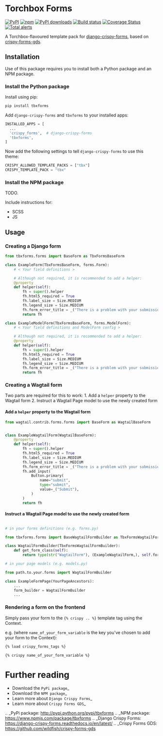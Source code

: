 # Torchbox Forms

[![PyPI](https://img.shields.io/pypi/v/tbxforms.svg)](https://pypi.org/project/tbxforms/) [![npm](https://img.shields.io/npm/v/tbxforms.svg)](https://www.npmjs.com/package/tbxforms) [![PyPI downloads](https://img.shields.io/pypi/dm/tbxforms.svg)](https://pypi.org/project/tbxforms/) [![Build status](https://github.com/torchbox/tbxforms/workflows/CI/badge.svg)](https://github.com/torchbox/tbxforms/actions) [![Coverage Status](https://coveralls.io/repos/github/torchbox/tbxforms/badge.svg?branch=main)](https://coveralls.io/github/torchbox/tbxforms?branch=main) [![Total alerts](https://img.shields.io/lgtm/alerts/g/torchbox/tbxforms.svg?logo=lgtm&logoWidth=18)](https://lgtm.com/projects/g/torchbox/tbxforms/alerts/)

A Torchbox-flavoured template pack for [django-crispy-forms](https://github.com/django-crispy-forms/django-crispy-forms), based on [crispy-forms-gds](https://github.com/wildfish/crispy-forms-gds).

## Installation

Use of this package requires you to install both a Python package and an NPM package.

### Install the Python package

Install using pip:

```bash
pip install tbxforms
```

Add `django-crispy-forms` and `tbxforms` to your installed apps:

```python
INSTALLED_APPS = [
  ...
  'crispy_forms',  # django-crispy-forms
  'tbxforms',
]
```

Now add the following settings to tell `django-crispy-forms` to use this theme:

```python
CRISPY_ALLOWED_TEMPLATE_PACKS = ["tbx"]
CRISPY_TEMPLATE_PACK = "tbx"
```

### Install the NPM package

TODO.

Include instructions for:

- SCSS
- JS

## Usage

### Creating a Django form

```python
from tbxforms.forms import BaseForm as TbxFormsBaseForm

class ExampleForm(TbxFormsBaseForm, forms.Form):
    # < Your field definitions >

    # Although not required, it is recommended to add a helper:
    @property
    def helper(self):
        fh = super().helper
        fh.html5_required = True
        fh.label_size = Size.MEDIUM
        fh.legend_size = Size.MEDIUM
        fh.form_error_title = _("There is a problem with your submission")
        return fh

class ExampleModelForm(TbxFormsBaseForm, forms.ModelForm):
    # < Your field definitions and ModelForm config >

    # Although not required, it is recommended to add a helper:
    @property
    def helper(self):
        fh = super().helper
        fh.html5_required = True
        fh.label_size = Size.MEDIUM
        fh.legend_size = Size.MEDIUM
        fh.form_error_title = _("There is a problem with your submission")
        return fh
```

### Creating a Wagtail form

Two parts are required for this to work:
    1. Add a `helper` property to the Wagtail form
    2. Instruct a Wagtail Page model to use the newly created form

#### Add a `helper` property to the Wagtail form

```python
from wagtail.contrib.forms.forms import BaseForm as WagtailBaseForm


class ExampleWagtailForm(WagtailBaseForm):
    @property
    def helper(self):
        fh = super().helper
        fh.html5_required = True
        fh.label_size = Size.MEDIUM
        fh.legend_size = Size.MEDIUM
        fh.form_error_title = _("There is a problem with your submission")
        fh.add_input(
            Button.primary(
                name="submit",
                type="submit",
                value=_("Submit"),
            )
        )
        return fh
```

#### Instruct a Wagtail Page model to use the newly created form

```python

# in your forms definitions (e.g. forms.py)

from tbxforms.forms import BaseWagtailFormBuilder as TbxFormsWagtailFormBuilder

class WagtailFormBuilder(TbxFormsWagtailFormBuilder):
    def get_form_class(self):
        return type(str("WagtailForm"), (ExampleWagtailForm,), self.formfields)

# in your page models (e.g. models.py)

from path.to.your.forms import WagtailFormBuilder

class ExampleFormPage(YourPageAncestors):
    ...
    form_builder = WagtailFormBuilder
    ...


```


### Rendering a form on the frontend

Simply pass your form to the `{% crispy .. %}` template tag using the Context.

e.g. (where `name_of_your_form_variable` is the key you've chosen to add your form to the Context):

```html
{% load crispy_forms_tags %}

{% crispy name_of_your_form_variable %}
```

Further reading
===============

* Download the `PyPi package`_
* Download the `NPM package`_
* Learn more about `Django Crispy Forms`_
* Learn more about `Crispy Forms GDS`_

.. _PyPi package: http://pypi.python.org/pypi/tbxforms
.. _NPM package: https://www.npmjs.com/package/tbxforms
.. _Django Crispy Forms: https://django-crispy-forms.readthedocs.io/en/latest/
.. _Crispy Forms GDS: https://github.com/wildfish/crispy-forms-gds
